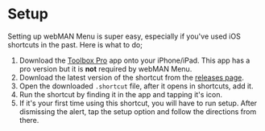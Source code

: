 # Setup

Setting up webMAN Menu is super easy, especially if you've used iOS shortcuts in the past. Here is what to do;

1. Download the [Toolbox Pro](https://apps.apple.com/app/id1476205977) app onto your iPhone/iPad. This app has a pro version but it is **not** required by webMAN Menu.
2. Download the latest version of the shortcut from the [releases page](https://github.com/elisha1099/webMAN-Menu/releases).
3. Open the downloaded `.shortcut` file, after it opens in shortcuts, add it.
4. Run the shortcut by finding it in the app and tapping it's icon.
5. If it's your first time using this shortcut, you will have to run setup. After dismissing the alert, tap the setup option and follow the directions from there.
